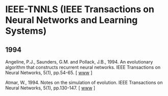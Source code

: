 # IEEE-TNNLS (IEEE Transactions on Neural Networks and Learning Systems)

## 1994

Angeline, P.J., Saunders, G.M. and Pollack, J.B., 1994. An evolutionary algorithm that constructs recurrent neural networks. IEEE Transactions on Neural Networks, 5(1), pp.54-65. [ [www](https://ieeexplore.ieee.org/abstract/document/265960) ]

Atmar, W., 1994. Notes on the simulation of evolution. IEEE Transactions on Neural Networks, 5(1), pp.130-147. [ [www](https://ieeexplore.ieee.org/abstract/document/265967) ]
